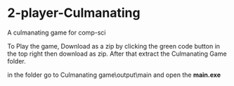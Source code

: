 # 2-player-Culmanating
A culmanating game for comp-sci

To Play the game, Download as a zip by clicking the green code button in the top right then download as zip. After that extract the Culmanating Game folder.

in the folder go to Culmanating game\output\main and open the **main.exe**
